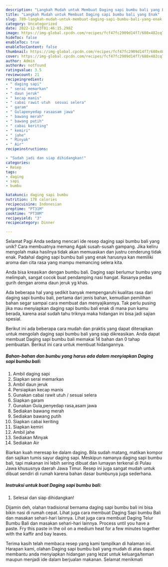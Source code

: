 ```yaml
---
description: "Langkah Mudah untuk Membuat Daging sapi bumbu bali yang Enak"
title: "Langkah Mudah untuk Membuat Daging sapi bumbu bali yang Enak"
slug: 789-langkah-mudah-untuk-membuat-daging-sapi-bumbu-bali-yang-enak
category: Uncategorized
date: 2022-12-03T01:46:15.298Z
image: https://img-global.cpcdn.com/recipes/fcf47fc2909d14f7/680x482cq70/daging-sapi-bumbu-bali-foto-resep-utama.jpg
hideToc: false
enableToc: true
enableTocContent: false
thumbnail: https://img-global.cpcdn.com/recipes/fcf47fc2909d14f7/680x482cq70/daging-sapi-bumbu-bali-foto-resep-utama.jpg
cover: https://img-global.cpcdn.com/recipes/fcf47fc2909d14f7/680x482cq70/daging-sapi-bumbu-bali-foto-resep-utama.jpg
author: Admin
authorAv: notfound
ratingvalue: 3.5
reviewcount: 21
recipeingredient:
- " daging sapi"
- " serai memarkan"
- " daun jeruk"
- " kecap manis"
- " cabai rawit utuh  sesuai selera"
- " garam"
- " Gulapenyedap rasaasam jawa"
- " bawang merah"
- " bawang putih"
- " cabai keriting"
- " kemiri"
- " jahe"
- " Minyak"
- " Air"
recipeinstructions:

- "Sudah jadi dan siap dihidangkan!"
categories:
- Resep
tags:
- daging
- sapi
- bumbu

katakunci: daging sapi bumbu 
nutrition: 178 calories
recipecuisine: Indonesian
preptime: "PT31M"
cooktime: "PT30M"
recipeyield: "3"
recipecategory: Dinner

---
```



Selamat Pagi Anda sedang mencari ide resep daging sapi bumbu bali yang unik? Cara membuatnya memang Agak susah-susah gampang. Jika keliru mengolah maka hasilnya tidak akan memuaskan dan justru cenderung tidak enak. Padahal daging sapi bumbu bali yang enak harusnya kan memiliki aroma dan cita rasa yang mampu memancing selera kita.


Anda bisa kreasikan dengan bumbu bali. Daging sapi berlumur bumbu yang melimpah, sangat cocok buat pendamping nasi hangat. Rasanya pedas gurih dengan aroma daun jeruk yg khas.

Ada beberapa hal yang sedikit banyak mempengaruhi kualitas rasa dari daging sapi bumbu bali, pertama dari jenis bahan, kemudian pemilihan bahan segar sampai cara membuat dan menyajikannya. Tak perlu pusing jika mau menyiapkan daging sapi bumbu bali enak di mana pun kamu berada, karena asal sudah tahu triknya maka hidangan ini bisa jadi sajian spesial.


Berikut ini ada beberapa cara mudah dan praktis yang dapat diterapkan untuk mengolah daging sapi bumbu bali yang siap dikreasikan. Anda dapat membuat Daging sapi bumbu bali memakai 14 bahan dan 0 tahap pembuatan. Berikut ini cara untuk membuat hidangannya.

<!--inarticleads1-->

##### Bahan-bahan dan bumbu yang harus ada dalam menyiapkan Daging sapi bumbu bali:

1. Ambil  daging sapi
1. Siapkan  serai memarkan
1. Ambil  daun jeruk
1. Persiapkan  kecap manis
1. Gunakan  cabai rawit utuh / sesuai selera
1. Siapkan  garam
1. Gunakan  Gula,penyedap rasa,asam jawa
1. Sediakan  bawang merah
1. Sediakan  bawang putih
1. Siapkan  cabai keriting
1. Siapkan  kemiri
1. Ambil  jahe
1. Sediakan  Minyak
1. Sediakan  Air


Biarkan kuah meresap ke dalam daging. Bila sudah matang, matikan kompor dan sajikan tumis sayur daging sapi. Meskipun namanya daging sapi bumbu bali, tapi makanan ini lebih sering dibuat dan lumayan terkenal di Pulau Jawa khususnya daerah Jawa Timur. Resep ini juga sangat mudah untuk dibuat sendiri di rumah karena bahan dasar bumbunya juga sederhana. 

<!--inarticleads2-->

##### Instruksi untuk buat Daging sapi bumbu bali:


1. Selesai dan siap dihidangkan!

Dijamin deh, olahan tradisional bernama daging sapi bumbu bali ini bisa bikin nasi di rumah cepat. Lihat juga cara membuat Daging Sapi bumbu Bali dan masakan sehari-hari lainnya. Lihat juga cara membuat Daging Telur Bumbu Bali dan masakan sehari-hari lainnya. Process until you have a paste. Fry this paste in the oil on a medium heat for a few minutes together with the kaffir and bay leaves. 

Terima kasih telah membaca resep yang kami tampilkan di halaman ini. Harapan kami, olahan Daging sapi bumbu bali yang mudah di atas dapat membantu anda menyiapkan hidangan yang lezat untuk keluarga/teman maupun menjadi ide dalam berjualan makanan. Selamat menikmati
